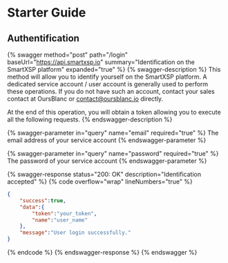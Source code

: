 # Starter Guide

## Authentification

{% swagger method="post" path="/login" baseUrl="https://api.smartxsp.io" summary="Identification on the SmartXSP platform" expanded="true" %}
{% swagger-description %}
This method will allow you to identify yourself on the SmartXSP platform. A dedicated service account / user account is generally used to perform these operations. If you do not have such an account, contact your sales contact at OursBlanc or contact@oursblanc.io directly.

At the end of this operation, you will obtain a token allowing you to execute all the following requests.
{% endswagger-description %}

{% swagger-parameter in="query" name="email" required="true" %}
The email address of your service account
{% endswagger-parameter %}

{% swagger-parameter in="query" name="password" required="true" %}
The password of your service account
{% endswagger-parameter %}

{% swagger-response status="200: OK" description="Identification accepted" %}
{% code overflow="wrap" lineNumbers="true" %}
```json
{
    "success":true,
    "data":{
        "token":"your_token",
        "name":"user_name"
    },
    "message":"User login successfully."
}
```
{% endcode %}
{% endswagger-response %}
{% endswagger %}

